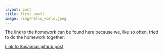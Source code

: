 ```yaml
---
layout: post
title: First post!
image: /img/hello_world.jpeg
---
```

The link to the homework can be found here because we, like so often, tried to do the homework together:

[Link to Susannas github post]



[Link to Susannas github post]: https://suszette.github.io/2020-02-13-gephi/
